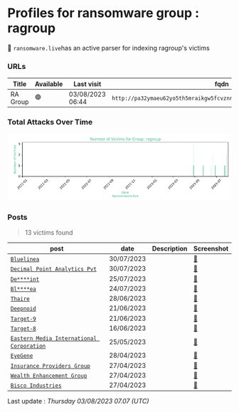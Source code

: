 # Profiles for ransomware group : **ragroup**




🔎 `ransomware.live`has an active  parser for indexing ragroup's victims

### URLs
| Title | Available | Last visit | fqdn | Screenshot 
|---|---|---|---|---|
| RA Group | 🟢 | 03/08/2023 06:44 | `http://pa32ymaeu62yo5th5mraikgw5fcvznnsiiwti42carjliarodltmqcqd.onion` | <a href="https://images.ransomware.live/screenshots/pa32ymaeu62yo5th5mraikgw5fcvznnsiiwti42carjliarodltmqcqd-onion.png" target=_blank>📸</a> | 

### Total Attacks Over Time

![Statistics](../graphs/stats-ragroup.png)


### Posts

> 13 victims found

| post | date | Description | Screenshot | 
|---|---|---|---|
| [`Bluelinea`](https://google.com/search?q=Bluelinea) | 30/07/2023 |  | <a href="https://images.ransomware.live/screenshots/posts/4e2f846783561944807425318d0cb943.png" target=_blank>📸</a> |
| [`Decimal Point Analytics Pvt`](https://google.com/search?q=Decimal+Point+Analytics+Pvt) | 30/07/2023 |  | <a href="https://images.ransomware.live/screenshots/posts/8ef2567cf2984e3d912a0bf2cfd7e645.png" target=_blank>📸</a> |
| [`De****int`](https://google.com/search?q=De%2A%2A%2A%2Aint) | 25/07/2023 |  | <a href="https://images.ransomware.live/screenshots/posts/88619154bf11953aac9bd050987350d7.png" target=_blank>📸</a> |
| [`Bl****ea`](https://google.com/search?q=Bl%2A%2A%2A%2Aea) | 24/07/2023 |  | <a href="https://images.ransomware.live/screenshots/posts/2807c195e7a63140f30c5b7894002906.png" target=_blank>📸</a> |
| [`Thaire`](https://google.com/search?q=Thaire) | 28/06/2023 |  | <a href="https://images.ransomware.live/screenshots/posts/037e75fe90a98d637789cf9482fbf2ee.png" target=_blank>📸</a> |
| [`Deepnoid`](https://google.com/search?q=Deepnoid) | 21/06/2023 |  | <a href="https://images.ransomware.live/screenshots/posts/7e2b07f71a73ace9f008dad02ac5de1c.png" target=_blank>📸</a> |
| [`Target-9`](https://google.com/search?q=Target-9) | 21/06/2023 |  | <a href="https://images.ransomware.live/screenshots/posts/36fe681a33b2588249e9b5be88cc2f64.png" target=_blank>📸</a> |
| [`Target-8`](https://google.com/search?q=Target-8) | 16/06/2023 |  | <a href="https://images.ransomware.live/screenshots/posts/11565ea94e97a27a2e7e9a332e54e344.png" target=_blank>📸</a> |
| [`Eastern Media International Corporation`](https://google.com/search?q=Eastern+Media+International+Corporation) | 25/05/2023 |  | <a href="https://images.ransomware.live/screenshots/posts/f83f72e4952650d58946408e75acc710.png" target=_blank>📸</a> |
| [`EyeGene`](https://google.com/search?q=EyeGene) | 28/04/2023 |  | <a href="https://images.ransomware.live/screenshots/posts/1e2535218ba8f06ac27816eb97abae31.png" target=_blank>📸</a> |
| [`Insurance Providers Group`](https://google.com/search?q=Insurance+Providers+Group) | 27/04/2023 |  | <a href="https://images.ransomware.live/screenshots/posts/48c6a137107952bfbedc536261c52f3e.png" target=_blank>📸</a> |
| [`Wealth Enhancement Group`](https://google.com/search?q=Wealth+Enhancement+Group) | 27/04/2023 |  | <a href="https://images.ransomware.live/screenshots/posts/203b71295f77b8746b85f2f1bc4d7ef9.png" target=_blank>📸</a> |
| [`Bisco Industries`](https://google.com/search?q=Bisco+Industries) | 27/04/2023 |  | <a href="https://images.ransomware.live/screenshots/posts/4697ed7d2d1028252fe2c11cf034da6f.png" target=_blank>📸</a> |



Last update : _Thursday 03/08/2023 07.07 (UTC)_
